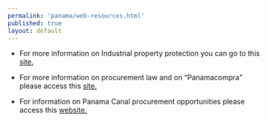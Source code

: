 ```yaml
--- 
permalink: 'panama/web-resources.html' 
published: true 
layout: default
---
```

* For more information on Industrial property protection you can go to this [site.](http://www.digerpi.gob.pa/.)

* For more information on procurement law and on “Panamacompra” please access this [site.](http://www.panamacompra.gob.pa/panamacompra/.)

* For information on Panama Canal procurement opportunities please access this [website.](http://www.pancanal.com/eng/procsales/buy.html.)


